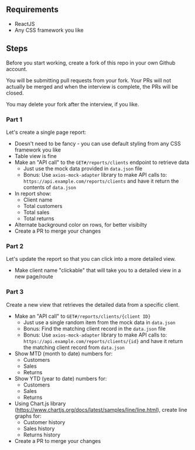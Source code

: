 ## Requirements

* ReactJS
* Any CSS framework you like

## Steps

Before you start working, create a fork of this repo in your own Github account.

You will be submitting pull requests from your fork. Your PRs will not actually be merged and when the interview is complete, the PRs will be closed.

You may delete your fork after the interview, if you like.

### Part 1
Let's create a single page report:

* Doesn't need to be fancy - you can use default styling from any CSS framework you like
* Table view is fine
* Make an "API call" to the `GET#/reports/clients` endpoint to retrieve data
    * Just use the mock data provided in `data.json` file
    * Bonus: Use `axios-mock-adapter` library to make API calls to: `https://api.example.com/reports/clients` and have it return the contents of `data.json`
* In report show:
    * Client name
    * Total customers
    * Total sales
    * Total returns
* Alternate background color on rows, for better visibilty
* Create a PR to merge your changes

### Part 2
Let's update the report so that you can click into a more detailed view.

* Make client name "clickable" that will take you to a detailed view in a new page/route

### Part 3
Create a new view that retrieves the detailed data from a specific client.

* Make an "API call" to `GET#/reports/clients/{client ID}`
    * Just use a single random item from the mock data in `data.json`
    * Bonus: Find the matching client record in the `data.json` file
    * Bonus: Use `axios-mock-adapter` library to make API calls to: `https://api.example.com/reports/clients/{id}` and have it return the matching client record from `data.json`
* Show MTD (month to date) numbers for:
    * Customers
    * Sales
    * Returns
* Show YTD (year to date) numbers for:
    * Customers
    * Sales
    * Returns
* Using Chart.js library (https://www.chartjs.org/docs/latest/samples/line/line.html), create line graphs for:
    * Customer history
    * Sales history
    * Returns history
* Create a PR to merge your changes